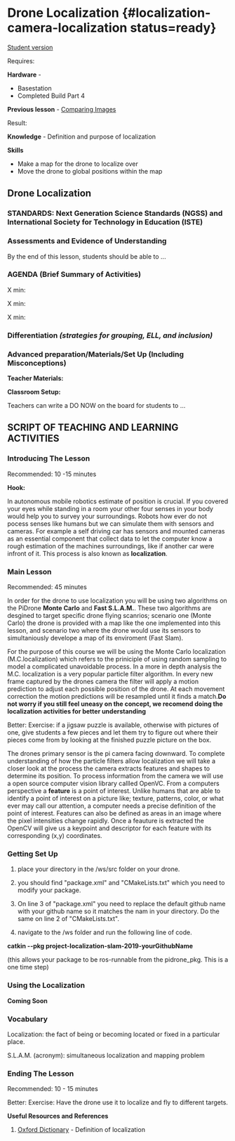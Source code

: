 # Drone Localization {#localization-camera-localization status=ready}

[Student version](+duckiesky_high_school_student#localization-camera-localization)


<div class='requirements' markdown='1'>


Requires: 

**Hardware** -    

- Basestation
- Completed Build Part 4 

**Previous lesson** - [Comparing Images](#localization-camera-images)


Result: 

**Knowledge** - Definition and purpose of localization


**Skills**

- Make a map for the drone to localize over
- Move the drone to global positions within the map


</div>

## Drone Localization

### STANDARDS: Next Generation Science Standards (NGSS) and International Society for Technology in Education (ISTE)



### Assessments and Evidence of Understanding

By the end of this lesson, students should be able to ...

### AGENDA (Brief Summary of Activities)

X min: <!--insert time slot 1 (add or delete these as needed)-->

X min: <!--insert time slot 2 (add or delete these as needed)-->

X min: <!--insert time slot 3 (add or delete these as needed)-->

### Differentiation _(strategies for grouping, ELL, and inclusion)_


### Advanced preparation/Materials/Set Up (Including Misconceptions)

**Teacher Materials:**

**Classroom Setup:**

Teachers can write a DO NOW on the board for students to ...

## SCRIPT OF TEACHING AND LEARNING ACTIVITIES


### Introducing The Lesson

Recommended: 10 -15 minutes

**Hook:**

In autonomous mobile robotics estimate of position is crucial. If you covered your eyes while standing in a room your other four senses in your body would help you to survey your surroundings. Robots how ever do not pocess senses like humans but we can simulate them with sensors and cameras. For example a self driving car has sensors and mounted cameras as an essential component that collect data to let the computer know a rough estimation of the machines surroundings, like if another car were infront of it. This process is also known as **localization**.

### Main Lesson

Recommended: 45 minutes

In order for the drone to use localization you will be using two algorithms on the PiDrone **Monte Carlo** and **Fast S.L.A.M.**. These two algorithms are desgined to target specific drone flying scanrios; scenario one (Monte Carlo) the drone is provided with a map like the one implemented into this lesson, and scenario two where the drone would use its sensors to simultaniously develope a map of its enviroment (Fast Slam). 

For the purpose of this course we will be using the Monte Carlo localization (M.C.localization) which refers to the priniciple of using random sampling to model a complicated unavoidable process. In a more in depth analysis the M.C. localization is a very popular particle filter algorithm. In every new frame captured by the drones camera the filter will apply a motion prediction to adjust each possible position of the drone. At each movement correction the motion predictions will be resampled until it finds a match.**Do not worry if you still feel uneasy on the concept, we recomend doing the localization activities for better understanding**

Better: Exercise: if a jigsaw puzzle is available, otherwise with pictures of one, give students a few pieces and let them try to figure out where their pieces come from by looking at the finished puzzle picture on the box.

The drones primary sensor is the pi camera facing downward. To complete understanding of how the particle filters allow localization we will take a closer look at the process the camera extracts features and shapes to determine its position. To process information from the camera we will use a open source computer vision library callled OpenVC. From a computers perspective a **feature** is a point of interest. Unlike humans that are able to identify a point of interest on a picture like; texture, patterns, color, or what ever may call our attention, a computer needs a precise definition of the point of interest. Features can also be defined as areas in an image where the pixel intensities change rapidly. Once a feauture is extracted the OpenCV will give us a keypoint and descriptor for each feature with its corresponding (x,y) coordinates.

### Getting Set Up 

1. place your directory in the /ws/src folder on your drone.

2. you should find "package.xml" and "CMakeLists.txt" which you need to modify your package. 

3. On line 3 of "package.xml" you need to replace the default github name with your github name so it matches the nam in your directory. Do the same on line 2 of "CMakeLists.txt".

4. navigate to the /ws folder and run the following line of code.

**catkin --pkg project-localization-slam-2019-yourGithubName**

(this allows your package to be ros-runnable from the pidrone_pkg. This is a one time step) 

### Using the Localization 

**Coming Soon**

### Vocabulary  

Localization: the fact of being or becoming located or fixed in a particular place.

S.L.A.M. (acronym): simultaneous localization and mapping problem



### Ending The Lesson

Recommended: 10 - 15 minutes


Better: Exercise: Have the drone use it to localize and fly to different targets.


**Useful Resources and References**


1. [Oxford Dictionary](https://onlinelibrary.wiley.com/doi/full/10.1002/047134608X.W8318) - Definition of localization
